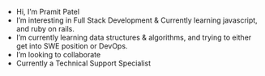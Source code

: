 - Hi, I’m Pramit Patel
- I’m interesting in Full Stack Development & Currently learning javascript, and ruby on rails. 
- I’m currently learning data structures & algorithms, and trying to either get into SWE position or DevOps. 
- I’m looking to collaborate 
- Currently a Technical Support Specialist 

<!---
MidnightBleauu/MidnightBleauu is a ✨ special ✨ repository because its `README.md` (this file) appears on your GitHub profile.
You can click the Preview link to take a look at your changes.
--->
